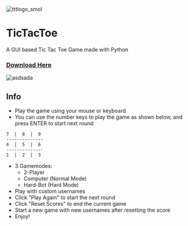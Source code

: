 ![tttlogo_smol](https://user-images.githubusercontent.com/68178267/202846969-128934aa-0bd8-4cb0-8c89-78465cd554cb.png)
# TicTacToe
A GUI based Tic Tac Toe Game made with Python
### [Download Here](https://github.com/AbhiK002/tic-tac-toe/releases/latest)

![asdsada](https://user-images.githubusercontent.com/68178267/209412931-91efe397-d4f9-41ee-8819-78511aeeaab2.png)


## Info
- Play the game using your mouse or keyboard
- You can use the number keys to play the game as shown below, and press ENTER to start next round
```
7  |  8  |  9
--------------
4  |  5  |  6
--------------
1  |  2  |  3
```
- 3 Gamemodes:
  - 2-Player
  - Computer (Normal Mode)
  - Hard-Bot (Hard Mode)
- Play with custom usernames
- Click "Play Again" to start the next round
- Click "Reset Scores" to end the current game
- Start a new game with new usernames after resetting the score
- Enjoy!
